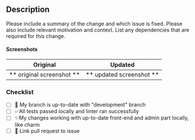 ## Description

Please include a summary of the change and which issue is fixed. Please also include relevant motivation and context. List any dependencies that are required for this change.



#### Screenshots

Original             |  Updated
:-------------------------:|:-------------------------:
** original screenshot **  |  ** updated screenshot **


### Checklist
- [ ] 🔽 My branch is up-to-date with "development" branch
- [ ] ✅All tests passed locally and linter ran successfully
- [ ] ✨My changes working with up-to-date front-end and admin part locally, like charm
- [ ] 🔗 Link pull request to issue
